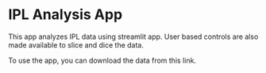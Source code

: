 # IPL Analysis App
This app analyzes IPL data using streamlit app. User based controls are also made available to slice and dice the data.

To use the app, you can download the data from this link.
